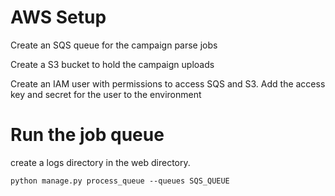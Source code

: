 # AWS Setup

Create an SQS queue for the campaign parse jobs

Create a S3 bucket to hold the campaign uploads

Create an IAM user with permissions to access SQS and S3. 
Add the access key and secret for the user to the environment

# Run the job queue

create a logs directory in the web directory.

`python manage.py process_queue --queues SQS_QUEUE`

